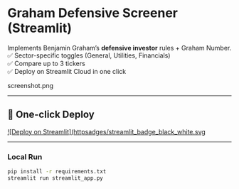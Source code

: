 # Graham Defensive Screener (Streamlit)

Implements Benjamin Graham’s **defensive investor** rules + Graham Number.  
✅ Sector-specific toggles (General, Utilities, Financials)  
✅ Compare up to 3 tickers  
✅ Deploy on Streamlit Cloud in one click  

screenshot.png

---

## 🚀 One-click Deploy
[![Deploy on Streamlit](httpsadges/streamlit_badge_black_white.svg](https://share.streamlit.io/deploy?repository=<your-username>/<repo-name>&branch=main&main=streamlit_app.py)

---

### Local Run
```bash
pip install -r requirements.txt
streamlit run streamlit_app.py
